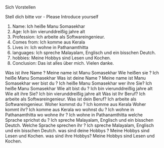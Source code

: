 Sich Vorstellen

Stell dich bitte vor - Please Introduce yourself
1. Name: Ich heiße Manu Somasekhar
2. Age: Ich bin vier­und­dreißig jahre alt
3. Profession: Ich arbeite als Softwareingenieur.
4. Comes from: Ich komme aus Kerala
5. Lives in: Ich wohne in Pathanamthitta
6. languages: Ich spreche Malayalam, Englisch und ein bisschen Deutch.
7. hobbies: Meine Hobbys sind Lesen und Kochen.
8. Conclusion:  Das ist alles über mich. Vielen danke.

Was ist ihre Name ? Meine name ist Manu Somasekhar 
Wie heißen sie ? Ich heiße Manu Somasekhar
Was ist deine Name ? Meine name ist Manu Somasekhar 
wer bist du ? Ich heiße Manu Somasekhar
wer ihre Sie? Ich heiße Manu Somasekhar
Wie alt bist du ? Ich bin vier­und­dreißig jahre alt
Wie alt ihre Sie? Ich bin vier­und­dreißig jahre alt
Was ist Ihr Beruf? Ich arbeite als Softwareingenieur.
Was ist dein Beruf? Ich arbeite als Softwareingenieur.
Woher kommst du ? Ich komme aus Kerala
Woher kommt ihr? Ich komme aus Kerala
wo wohnst du ? Ich wohne in Pathanamthitta
wo wohne ihr ? Ich wohne in Pathanamthitta
welche Sprache sprichst du ? Ich spreche Malayalam, Englisch und ein bisschen Deutch.
Welche Sprache sprechen ihr ? Ich spreche Malayalam, Englisch und ein bisschen Deutch.
was sind deine Hobbys ? Meine Hobbys sind Lesen und Kochen.
was sind ihre Hobbys? Meine Hobbys sind Lesen und Kochen.




